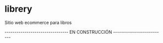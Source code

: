 # librery
Sitio web ecommerce para libros

-------------------------------- EN CONSTRUCCIÓN --------------------------
